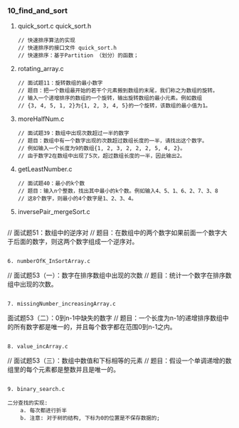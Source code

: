 ### 10_find_and_sort

1. quick_sort.c  quick_sort.h

   ```
   // 快速排序算法的实现
   // 快速排序的接口文件 quick_sort.h
   // 快速排序：基于Partition （划分）的函数；
   ```

2. rotating_array.c

   ```
   // 面试题11：旋转数组的最小数字
   // 题目：把一个数组最开始的若干个元素搬到数组的末尾，我们称之为数组的旋转。
   // 输入一个递增排序的数组的一个旋转，输出旋转数组的最小元素。例如数组
   // {3, 4, 5, 1, 2}为{1, 2, 3, 4, 5}的一个旋转，该数组的最小值为1。
   ```

3. moreHalfNum.c

   ```
   // 面试题39：数组中出现次数超过一半的数字
   // 题目：数组中有一个数字出现的次数超过数组长度的一半，请找出这个数字。
   // 例如输入一个长度为9的数组{1, 2, 3, 2, 2, 2, 5, 4, 2}。
   // 由于数字2在数组中出现了5次，超过数组长度的一半，因此输出2。
   ```

4. getLeastNumber.c

   ```
   // 面试题40：最小的k个数
   // 题目：输入n个整数，找出其中最小的k个数。例如输入4、5、1、6、2、7、3、8
   // 这8个数字，则最小的4个数字是1、2、3、4。
   ```

5. inversePair_mergeSort.c

   ```
// 面试题51：数组中的逆序对
// 题目：在数组中的两个数字如果前面一个数字大于后面的数字，则这两个数字组成一个逆序对。
   ```

6. numberOfK_InSortArray.c

   ```
// 面试题53（一）：数字在排序数组中出现的次数
// 题目：统计一个数字在排序数组中出现的次数。
   ```

7. missingNumber_increasingArray.c

   ```
   面试题53（二）：0到n-1中缺失的数字
    // 题目：一个长度为n-1的递增排序数组中的所有数字都是唯一的，并且每个数字都在范围0到n-1之内。
   ```

8. value_incArray.c

   ```
  // 面试题53（三）：数组中数值和下标相等的元素
    // 题目：假设一个单调递增的数组里的每个元素都是整数并且是唯一的。
   ```

9. binary_search.c
   ```
    二分查找的实现:
        a. 每次都进行折半
        b. 注意: 对于树的结构, 下标为0的位置是不保存数据的;
   ```